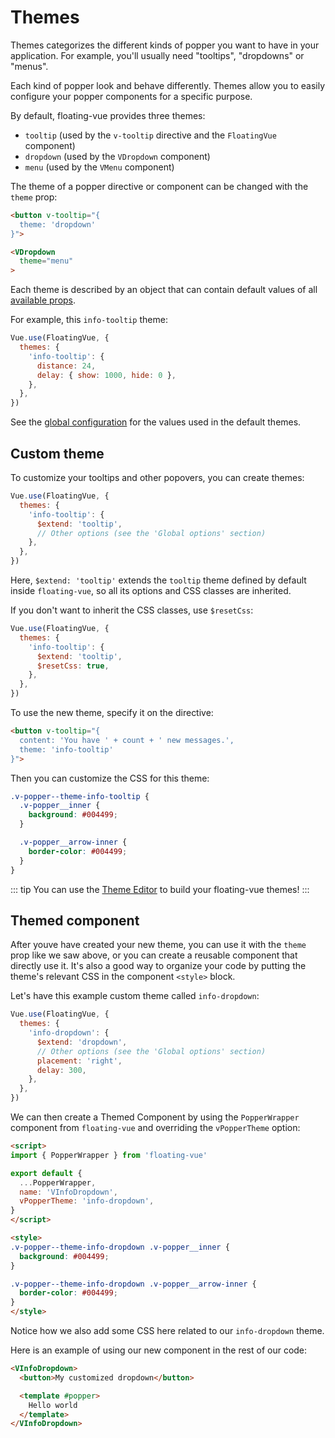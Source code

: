 # Themes

Themes categorizes the different kinds of popper you want to have in your application. For example, you'll usually need "tooltips", "dropdowns" or "menus".

Each kind of popper look and behave differently. Themes allow you to easily configure your popper components for a specific purpose.

By default, floating-vue provides three themes:
- `tooltip` (used by the `v-tooltip` directive and the `FloatingVue` component)
- `dropdown` (used by the `VDropdown` component)
- `menu` (used by the `VMenu` component)

The theme of a popper directive or component can be changed with the `theme` prop:

```html
<button v-tooltip="{
  theme: 'dropdown'
}">
```

```html
<VDropdown
  theme="menu"
>
```

Each theme is described by an object that can contain default values of all [available props](../api/).

For example, this `info-tooltip` theme:

```js
Vue.use(FloatingVue, {
  themes: {
    'info-tooltip': {
      distance: 24,
      delay: { show: 1000, hide: 0 },
    },
  },
})
```

See the [global configuration](./config.md#default-values) for the values used in the default themes.

## Custom theme

To customize your tooltips and other popovers, you can create themes:

```js
Vue.use(FloatingVue, {
  themes: {
    'info-tooltip': {
      $extend: 'tooltip',
      // Other options (see the 'Global options' section)
    },
  },
})
```

Here, `$extend: 'tooltip'` extends the `tooltip` theme defined by default inside `floating-vue`, so all its options and CSS classes are inherited.

If you don't want to inherit the CSS classes, use `$resetCss`:

```js
Vue.use(FloatingVue, {
  themes: {
    'info-tooltip': {
      $extend: 'tooltip',
      $resetCss: true,
    },
  },
})
```

To use the new theme, specify it on the directive:

```html
<button v-tooltip="{
  content: 'You have ' + count + ' new messages.',
  theme: 'info-tooltip'
}">
```

Then you can customize the CSS for this theme:

```css
.v-popper--theme-info-tooltip {
  .v-popper__inner {
    background: #004499;
  }

  .v-popper__arrow-inner {
    border-color: #004499;
  }
}
```

::: tip
You can use the [Theme Editor](../theme-editor.md) to build your floating-vue themes!
:::

## Themed component

After youve have created your new theme, you can use it with the `theme` prop like we saw above, or you can create a reusable component that directly use it. It's also a good way to organize your code by putting the theme's relevant CSS in the component `<style>` block.

Let's have this example custom theme called `info-dropdown`:

```js
Vue.use(FloatingVue, {
  themes: {
    'info-dropdown': {
      $extend: 'dropdown',
      // Other options (see the 'Global options' section)
      placement: 'right',
      delay: 300,
    },
  },
})
```

We can then create a Themed Component by using the `PopperWrapper` component from `floating-vue` and overriding the `vPopperTheme` option:

```html
<script>
import { PopperWrapper } from 'floating-vue'

export default {
  ...PopperWrapper,
  name: 'VInfoDropdown',
  vPopperTheme: 'info-dropdown',
}
</script>

<style>
.v-popper--theme-info-dropdown .v-popper__inner {
  background: #004499;
}

.v-popper--theme-info-dropdown .v-popper__arrow-inner {
  border-color: #004499;
}
</style>
```

Notice how we also add some CSS here related to our `info-dropdown` theme.

Here is an example of using our new component in the rest of our code:

```html
<VInfoDropdown>
  <button>My customized dropdown</button>

  <template #popper>
    Hello world
  </template>
</VInfoDropdown>
```
